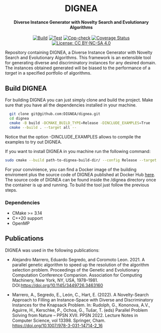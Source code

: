 <center>
  <h1>DIGNEA</h1>
  <h4>Diverse Instance Generator with Novelty Search and Evolutionary Algorithms</h4>
  
[![Build](https://github.com/DIGNEA/dignea/actions/workflows/cmake.yml/badge.svg)](https://github.com/DIGNEA/dignea/actions/workflows/cmake.yml)
[![Test](https://github.com/DIGNEA/dignea/actions/workflows/catch.yml/badge.svg)](https://github.com/DIGNEA/dignea/actions/workflows/catch.yml)
[![Cpp-check](https://github.com/DIGNEA/dignea/actions/workflows/cppcheck.yml/badge.svg)](https://github.com/DIGNEA/dignea/actions/workflows/cppcheck.yml)
[![Coverage Status](https://coveralls.io/repos/github/amarrerod/dignea/badge.svg?branch=master&t=OMdqiB)](https://coveralls.io/github/amarrerod/dignea?branch=master)
[![License: CC BY-NC-SA 4.0](https://img.shields.io/badge/License-CC_BY--NC--SA_4.0-lightgrey.svg)](https://creativecommons.org/licenses/by-nc-sa/4.0/)

</center>

 

Repository containing DIGNEA, a Diverse Instance Generator with Novelty Search and Evolutionary Algorithms. This framework is an extensible tool for generating diverse and discriminatory instances for any desired domain. The instances obtained generated will be biased to the performance of a *target* in a specified portfolio of algorithms. 

## Build DIGNEA 

For building DIGNEA you can just simply clone and build the project. Make sure that you have all the dependencies installed in your machine.

```bash 
  git clone git@github.com:DIGNEA/dignea.git
  cd dignea
  cmake -B build -DCMAKE_BUILD_TYPE=Release -DINCLUDE_EXAMPLES=True
  cmake --build . --target all --
```

Notice that the option -DINCLUDE_EXAMPLES allows to compile the examples to try out DIGNEA.

If you want to install DIGNEA in you machine run the following command:

```bash
sudo cmake --build path-to-dignea-build-dir/ --config Release --target install --
```

For your convinience, you can find a Docker image of the building enviroment plus the source code of DIGNEA published at Docker Hub [here](https://hub.docker.com/repository/docker/amarrerd/dignea/general). The source code of DIGNEA can be found inside the /dignea directory once the container is up and running. To build the tool just follow the previous steps.

### Dependencies

- CMake >= 3.14
- C++20 support
- OpenMP
    

## Publications

DIGNEA was used in the following publications:

* Alejandro Marrero, Eduardo Segredo, and Coromoto Leon. 2021. A parallel genetic algorithm to speed up the resolution of the algorithm selection problem. Proceedings of the Genetic and Evolutionary Computation Conference Companion. Association for Computing Machinery, New York, NY, USA, 1978–1981. DOI:https://doi.org/10.1145/3449726.3463160

* Marrero, A., Segredo, E., León, C., Hart, E. (2022). A Novelty-Search Approach to Filling an Instance-Space with Diverse and Discriminatory Instances for the Knapsack Problem. In: Rudolph, G., Kononova, A.V., Aguirre, H., Kerschke, P., Ochoa, G., Tušar, T. (eds) Parallel Problem Solving from Nature – PPSN XVII. PPSN 2022. Lecture Notes in Computer Science, vol 13398. Springer, Cham. https://doi.org/10.1007/978-3-031-14714-2_16


  

